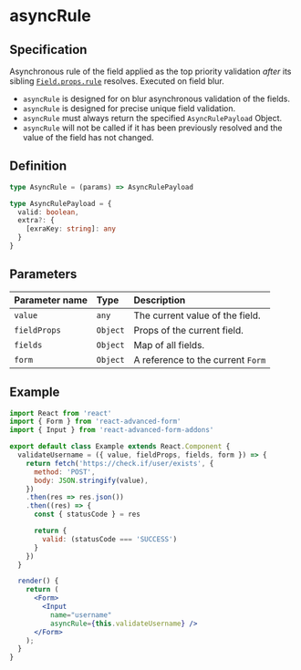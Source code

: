 # asyncRule

## Specification

Asynchronous rule of the field applied as the top priority validation _after_ its sibling [`Field.props.rule`](rule.md) resolves. Executed on field blur.

* `asyncRule` is designed for on blur asynchronous validation of the fields.
* `asyncRule` is designed for precise unique field validation.
* `asyncRule` must always return the specified `AsyncRulePayload` Object.
* `asyncRule` will not be called if it has been previously resolved and the value of the field has not changed.

## Definition

```typescript
type AsyncRule = (params) => AsyncRulePayload
```

```typescript
type AsyncRulePayload = {
  valid: boolean,
  extra?: {
    [exraKey: string]: any
  }
}
```

## Parameters

| Parameter name | Type | Description |
| :--- | :--- | :--- |
| `value` | `any` | The current value of the field. |
| `fieldProps` | `Object` | Props of the current field. |
| `fields` | `Object` | Map of all fields. |
| `form` | `Object` | A reference to the current `Form` |

## Example

```jsx
import React from 'react'
import { Form } from 'react-advanced-form'
import { Input } from 'react-advanced-form-addons'

export default class Example extends React.Component {
  validateUsername = ({ value, fieldProps, fields, form }) => {
    return fetch('https://check.if/user/exists', {
      method: 'POST',
      body: JSON.stringify(value),
    })
    .then(res => res.json())
    .then((res) => {
      const { statusCode } = res

      return {
        valid: (statusCode === 'SUCCESS')
      }
    })
  }

  render() {
    return (
      <Form>
        <Input
          name="username"
          asyncRule={this.validateUsername} />
      </Form>
    );
  }
}
```

